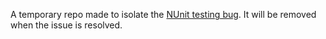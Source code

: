 ﻿A temporary repo made to isolate the [NUnit testing bug](https://github.com/nunit/nunit/issues/1773). It will be removed when the issue is resolved.
